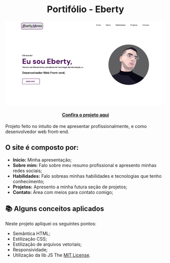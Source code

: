 <h1 align="center">Portifólio - Eberty</h1>

![Imagem do projeto finalizado](portifolio/assets/capasiteeberty.png)

<h4 align="center"><a href="https://ebertyneres.vercel.app">Confira o projeto aqui</a></h4>

Projeto feito no intuito de me apresentar profissionalmente, e como desenvolvedor web front-end.

## O site é composto por:

- **Inicio:** Minha apresentação;
- **Sobre mim:** Falo sobre meu resumo profissional e apresento minhas redes sociais;
- **Habilidades:** Falo sobreas minhas habilidades e tecnologias que tenho conhecimento;
- **Projetos:** Apresento a minha futura seção de projetos;
- **Contato:** Área com meios para contato comigo;

## 📚 Alguns conceitos aplicados

Neste projeto apliquei os seguintes pontos:
+ Semântica HTML;
+ Estilização CSS;
+ Estilização de arquivos vetoriais;
+ Responsividade;
+ Utilização da lib JS 
The [MIT License](./LICENSE).

